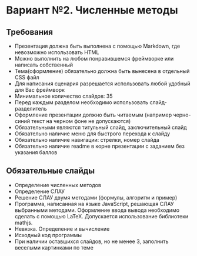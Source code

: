 # Вариант №2. Численные методы

## Требования
- Презентация должна быть выполнена с помощью Markdown, где невозможно использовать HTML
- Можно выполнить на любом понравившемся фреймворке или написать собственный
- Тема(оформление) обязательно должна быть вынесена в отдельный CSS файл
- Для написания сценария разрешается использовать любой удобный для Вас фреймворк
- Минимальное количество слайдов: 35
- Перед каждым разделом необходимо использовать слайд-разделитель
- Оформление презентации должно быть читаемым (например черно-синий текст на черном фоне не допускаются)
- Обязательными являются титульный слайд, заключительный слайд
- Обязательно наличие меню для быстрого перехода к слайду
- Обязательно наличие навигации: стрелки, номер слайда
- Обязательно наличие readme в корне презентации с заданием без указания баллов  

## Обязательные слайды

- Определение численных методов
- Определение СЛАУ
- Решение СЛАУ двумя методами (формулы, алгоритм и пример)
- Программа, написанная на языке JavaScript, решающая СЛАУ выбранными методами. Оформление ввода вывода необходимо сделать с помощью LaTeX. Допускается использование библиотеки mathjs.
- Невязка. Определение и вычисление
- Исходный код программы
- При наличии оставшихся слайдов, но не менее 3, заполнить веселыми картинками по теме
